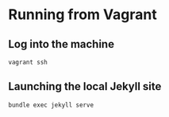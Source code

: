 # Running from Vagrant

## Log into the machine
`vagrant ssh`

## Launching the local Jekyll site
`bundle exec jekyll serve`
